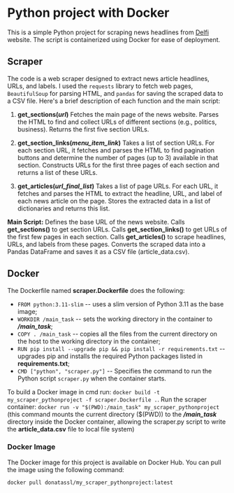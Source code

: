 # Python project with Docker

This is a simple Python project for scraping news headlines from [Delfi](www.delfi.lt/en) website. 
The script is containerized using Docker for ease of deployment.

## Scraper
The code is a web scraper designed to extract news article headlines, URLs, and labels. 
I used the `requests` library to fetch web pages, `BeautifulSoup` for parsing HTML, and `pandas` for 
saving the scraped data to a CSV file. Here's a brief description of each function and the main script:

1. **get_sections(_url_)**
   Fetches the main page of the news website.
   Parses the HTML to find and collect URLs of different sections (e.g., politics, business).
   Returns the first five section URLs.

2. **get_section_links(_menu_item_link_)**
   Takes a list of section URLs.
   For each section URL, it fetches and parses the HTML to find pagination buttons and determine the number of pages (up to 3) available in that section.
   Constructs URLs for the first three pages of each section and returns a list of these URLs.

3. **get_articles(_url_final_list_)**
   Takes a list of page URLs.
   For each URL, it fetches and parses the HTML to extract the headline, URL, and label of each news article on the page.
   Stores the extracted data in a list of dictionaries and returns this list.

**Main Script:**
  Defines the base URL of the news website.
  Calls **get_sections()** to get section URLs.
  Calls **get_section_links()** to get URLs of the first few pages in each section.
  Calls **get_articles()** to scrape headlines, URLs, and labels from these pages.
  Converts the scraped data into a Pandas DataFrame and saves it as a CSV file (article_data.csv).

## Docker
The Dockerfile named **scraper.Dockerfile** does the following:
* `FROM python:3.11-slim` -- uses a slim version of Python 3.11 as the base image;
* `WORKDIR /main_task` -- sets the working directory in the container to **_/main_task_**;
* `COPY . /main_task` -- copies all the files from the current directory on the host to the working directory in the container;
* `RUN pip install --upgrade pip && pip install -r requirements.txt` -- upgrades pip and installs the required Python packages listed in **requirements.txt**;
* `CMD ["python", "scraper.py"]` -- Specifies the command to run the Python script `scraper.py` when the container starts.

To build a Docker image in cmd run: `docker build -t my_scraper_pythonproject -f scraper.Dockerfile .`.
Run the scraper container: `docker run -v "$(PWD):/main_task" my_scraper_pythonproject` 
(this command mounts the current directory ($(PWD)) to the **_/main_task_** directory
inside the Docker container, allowing the scraper.py script to write the **article_data.csv** file to local file system)

### Docker Image
The Docker image for this project is available on Docker Hub. You can pull the image using the following command:

```bash
docker pull donatassl/my_scraper_pythonproject:latest
